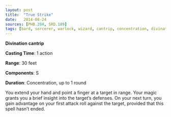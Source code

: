 ```yaml
---
layout: post
title:  "True Strike"
date:   2014-08-24
sources: [PHB.284, SRD.189]
tags: [bard, sorcerer, warlock, wizard, cantrip, concentration, divination]
---
```


**Divination cantrip**

**Casting Time**: 1 action

**Range**: 30 feet

**Components**: S

**Duration**: Concentration, up to 1 round

You extend your hand and point a finger at a target in range. Your magic grants you a brief insight into the target’s defenses. On your next turn, you gain advantage on your first attack roll against the target, provided that this spell hasn’t ended.
